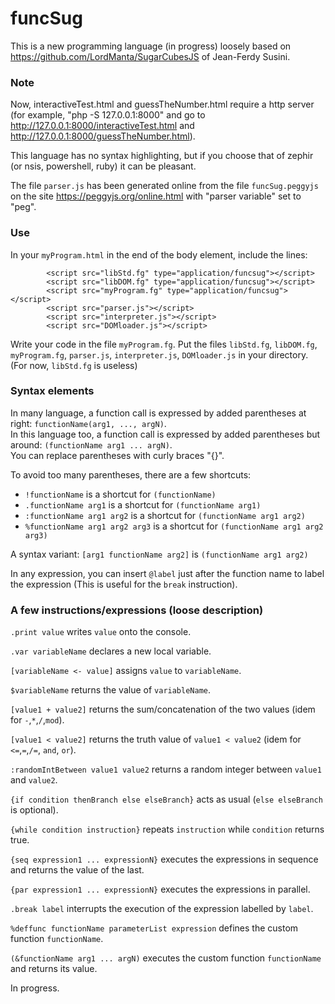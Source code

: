 # **funcSug**

This is a new programming language (in progress) loosely based on https://github.com/LordManta/SugarCubesJS of Jean-Ferdy Susini.

### Note

Now, interactiveTest.html and guessTheNumber.html require a http server (for example, "php -S 127.0.0.1:8000" and go to http://127.0.0.1:8000/interactiveTest.html and http://127.0.0.1:8000/guessTheNumber.html).

This language has no syntax highlighting, but if you choose that of zephir (or nsis, powershell, ruby) it can be pleasant.

The file ```parser.js``` has been generated online from the file ```funcSug.peggyjs``` on the site https://peggyjs.org/online.html with "parser variable" set to "peg".

### Use

In your ```myProgram.html``` in the end of the body element, include the lines:
```
		<script src="libStd.fg" type="application/funcsug"></script>
		<script src="libDOM.fg" type="application/funcsug"></script>
		<script src="myProgram.fg" type="application/funcsug"></script>
		<script src="parser.js"></script>
		<script src="interpreter.js"></script>
		<script src="DOMloader.js"></script>
```
Write your code in the file ```myProgram.fg```.
Put the files ```libStd.fg```, ```libDOM.fg```, ```myProgram.fg```, ```parser.js```, ```interpreter.js```, ```DOMloader.js``` in your directory.
(For now, ```libStd.fg``` is useless)

### Syntax elements

In many language, a function call is expressed by added parentheses at right:
```functionName(arg1, ..., argN)```.<br>
In this language too, a function call is expressed by added parentheses but around:
```(functionName arg1 ... argN)```.<br>
You can replace parentheses with curly braces "{}".

To avoid too many parentheses, there are a few shortcuts:<br>
- ```!functionName``` is a shortcut for ```(functionName)```
- ```.functionName arg1``` is a shortcut for ```(functionName arg1)```
- ```:functionName arg1 arg2``` is a shortcut for ```(functionName arg1 arg2)```
- ```%functionName arg1 arg2 arg3``` is a shortcut for ```(functionName arg1 arg2 arg3)```

A syntax variant:
```[arg1 functionName arg2]``` is ```(functionName arg1 arg2)```

In any expression, you can insert ``` @label ``` just after the function name to label the expression (This is useful for the ```break``` instruction).

### A few instructions/expressions (loose description)

```.print value``` writes ```value``` onto the console.

```.var variableName``` declares a new local variable.

```[variableName <- value]``` assigns  ```value``` to ```variableName```.

```$variableName``` returns the value of ```variableName```.

```[value1 + value2]``` returns the sum/concatenation of the two values (idem for `-`,`*`,`/`,`mod`).

```[value1 < value2]``` returns the truth value of ```value1 < value2``` (idem for `<=`,`=`,`/=`, `and`, `or`).

```:randomIntBetween value1 value2``` returns a random integer between ```value1``` and ```value2```.

```{if condition thenBranch else elseBranch}``` acts as usual (```else elseBranch``` is optional).

```{while condition instruction}``` repeats ```instruction``` while ```condition``` returns true.

```{seq expression1 ... expressionN}``` executes the expressions in sequence and returns the value of the last.

```{par expression1 ... expressionN}``` executes the expressions in parallel.

```.break label``` interrupts the execution of the expression labelled by ```label```.

```%deffunc functionName parameterList expression``` defines the custom function ```functionName```.

```(&functionName arg1 ... argN)``` executes the custom function ```functionName``` and returns its value.

In progress.
